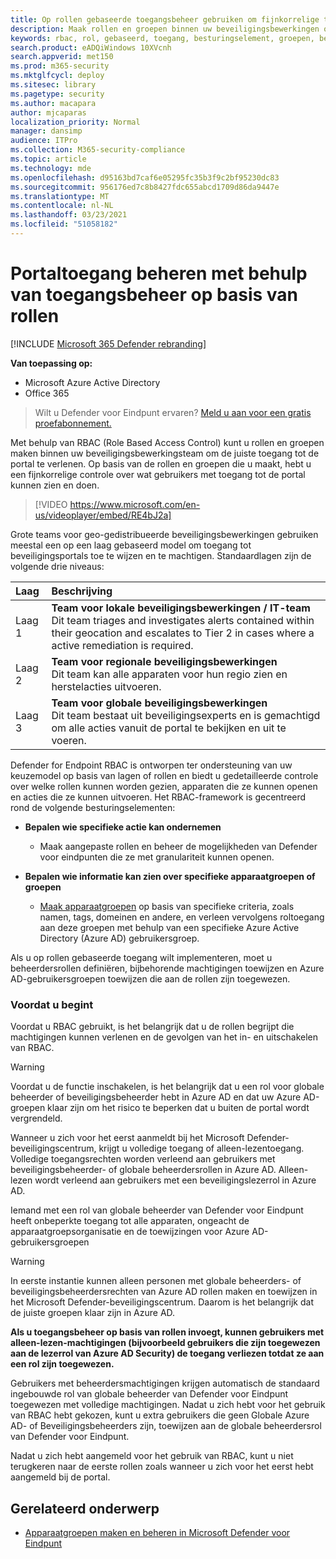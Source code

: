 ```yaml
---
title: Op rollen gebaseerde toegangsbeheer gebruiken om fijnkorrelige toegang te verlenen tot het Microsoft Defender-beveiligingscentrum
description: Maak rollen en groepen binnen uw beveiligingsbewerkingen om toegang te verlenen tot de portal.
keywords: rbac, rol, gebaseerd, toegang, besturingselement, groepen, besturingselement, laag, aad
search.product: eADQiWindows 10XVcnh
search.appverid: met150
ms.prod: m365-security
ms.mktglfcycl: deploy
ms.sitesec: library
ms.pagetype: security
ms.author: macapara
author: mjcaparas
localization_priority: Normal
manager: dansimp
audience: ITPro
ms.collection: M365-security-compliance
ms.topic: article
ms.technology: mde
ms.openlocfilehash: d95163bd7caf6e05295fc35b3f9c2bf95230dc83
ms.sourcegitcommit: 956176ed7c8b8427fdc655abcd1709d86da9447e
ms.translationtype: MT
ms.contentlocale: nl-NL
ms.lasthandoff: 03/23/2021
ms.locfileid: "51058182"
---
```

# <a name="manage-portal-access-using-role-based-access-control"></a>Portaltoegang beheren met behulp van toegangsbeheer op basis van rollen

[!INCLUDE [Microsoft 365 Defender rebranding](../../includes/microsoft-defender.md)]

**Van toepassing op:**
- Microsoft Azure Active Directory
- Office 365

> Wilt u Defender voor Eindpunt ervaren? [Meld u aan voor een gratis proefabonnement.](https://www.microsoft.com/microsoft-365/windows/microsoft-defender-atp?ocid=docs-wdatp-rbac-abovefoldlink)

Met behulp van RBAC (Role Based Access Control) kunt u rollen en groepen maken binnen uw beveiligingsbewerkingsteam om de juiste toegang tot de portal te verlenen. Op basis van de rollen en groepen die u maakt, hebt u een fijnkorrelige controle over wat gebruikers met toegang tot de portal kunnen zien en doen. 

> [!VIDEO https://www.microsoft.com/en-us/videoplayer/embed/RE4bJ2a]

Grote teams voor geo-gedistribueerde beveiligingsbewerkingen gebruiken meestal een op een laag gebaseerd model om toegang tot beveiligingsportals toe te wijzen en te machtigen. Standaardlagen zijn de volgende drie niveaus:

Laag | Beschrijving
:---|:---
Laag 1 | **Team voor lokale beveiligingsbewerkingen / IT-team** <br> Dit team triages and investigates alerts contained within their geocation and escalates to Tier 2 in cases where a active remediation is required.
Laag 2 | **Team voor regionale beveiligingsbewerkingen** <br> Dit team kan alle apparaten voor hun regio zien en herstelacties uitvoeren.
Laag 3 | **Team voor globale beveiligingsbewerkingen** <br> Dit team bestaat uit beveiligingsexperts en is gemachtigd om alle acties vanuit de portal te bekijken en uit te voeren.

Defender for Endpoint RBAC is ontworpen ter ondersteuning van uw keuzemodel op basis van lagen of rollen en biedt u gedetailleerde controle over welke rollen kunnen worden gezien, apparaten die ze kunnen openen en acties die ze kunnen uitvoeren. Het RBAC-framework is gecentreerd rond de volgende besturingselementen:

- **Bepalen wie specifieke actie kan ondernemen**
  - Maak aangepaste rollen en beheer de mogelijkheden van Defender voor eindpunten die ze met granulariteit kunnen openen.
 
- **Bepalen wie informatie kan zien over specifieke apparaatgroepen of groepen**
  - [Maak apparaatgroepen](machine-groups.md) op basis van specifieke criteria, zoals namen, tags, domeinen en andere, en verleen vervolgens roltoegang aan deze groepen met behulp van een specifieke Azure Active Directory (Azure AD) gebruikersgroep.

Als u op rollen gebaseerde toegang wilt implementeren, moet u beheerdersrollen definiëren, bijbehorende machtigingen toewijzen en Azure AD-gebruikersgroepen toewijzen die aan de rollen zijn toegewezen.


### <a name="before-you-begin"></a>Voordat u begint
Voordat u RBAC gebruikt, is het belangrijk dat u de rollen begrijpt die machtigingen kunnen verlenen en de gevolgen van het in- en uitschakelen van RBAC.


> [!WARNING]
> Voordat u de functie inschakelen, is het belangrijk dat u een rol voor globale beheerder of beveiligingsbeheerder hebt in Azure AD en dat uw Azure AD-groepen klaar zijn om het risico te beperken dat u buiten de portal wordt vergrendeld. 

Wanneer u zich voor het eerst aanmeldt bij het Microsoft Defender-beveiligingscentrum, krijgt u volledige toegang of alleen-lezentoegang. Volledige toegangsrechten worden verleend aan gebruikers met beveiligingsbeheerder- of globale beheerdersrollen in Azure AD. Alleen-lezen wordt verleend aan gebruikers met een beveiligingslezerrol in Azure AD. 

Iemand met een rol van globale beheerder van Defender voor Eindpunt heeft onbeperkte toegang tot alle apparaten, ongeacht de apparaatgroepsorganisatie en de toewijzingen voor Azure AD-gebruikersgroepen

> [!WARNING]
> In eerste instantie kunnen alleen personen met globale beheerders- of beveiligingsbeheerdersrechten van Azure AD rollen maken en toewijzen in het Microsoft Defender-beveiligingscentrum. Daarom is het belangrijk dat de juiste groepen klaar zijn in Azure AD.
>
> **Als u toegangsbeheer op basis van rollen invoegt, kunnen gebruikers met alleen-lezen-machtigingen (bijvoorbeeld gebruikers die zijn toegewezen aan de lezerrol van Azure AD Security) de toegang verliezen totdat ze aan een rol zijn toegewezen.** 
>
>Gebruikers met beheerdersmachtigingen krijgen automatisch de standaard ingebouwde rol van globale beheerder van Defender voor Eindpunt toegewezen met volledige machtigingen. Nadat u zich hebt voor het gebruik van RBAC hebt gekozen, kunt u extra gebruikers die geen Globale Azure AD- of Beveiligingsbeheerders zijn, toewijzen aan de globale beheerdersrol van Defender voor Eindpunt. 
>
> Nadat u zich hebt aangemeld voor het gebruik van RBAC, kunt u niet terugkeren naar de eerste rollen zoals wanneer u zich voor het eerst hebt aangemeld bij de portal. 



## <a name="related-topic"></a>Gerelateerd onderwerp
- [Apparaatgroepen maken en beheren in Microsoft Defender voor Eindpunt](machine-groups.md)
